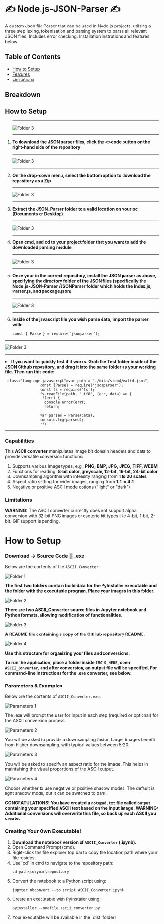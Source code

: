 # ✍ Node.js-JSON-Parser ✍
<div>
  <p>A custom Json file Parser that can be used in Node.js projects, utilsing a three step lexing, tokenisation and parsing system to parse all relevant JSON files. Includes error checking. Installation instrutions and features below </p>
</div>
<div>
   <h2>Table of Contents</h2>
  <ul>
    <li><a href="#Setup">How to Setup</a></li>
    <li><a href="#Features">Features</a></li>
    <li><a href="Limitations">Limitations</a></li>
  </ul>
</div>

<div>
  <h2 id="section1">Breakdown</h2>
</div>

<div>
  <h2 id="Setup">How to Setup</h2>

  <ol>
    <div>
    <hr>
    <img src="Readme_Image's/Instruct_One.jpg" alt="Folder 3" style="max-width:100%;">
    <hr>
    <li><b>To download the JSON parser files, click the <>code button on the right-hand side of the repository</b></li>
    </div>
    <div>
    <hr>
    <img src="Readme_Image's/Instruct_Two.jpg" alt="Folder 3" style="max-width:100%;">
    <hr>
    <li><b>On the drop-down menu, select the bottom option to download the repository as a Zip</b></li>
    </div>
    <div>
    <hr>
    <img src="Readme_Image's/Instruct_Four.jpg" alt="Folder 3" style="max-width:100%;">
    <hr>
    <li><b>Extract the JSON_Parser folder to a valid location on your pc (Documents or Desktop)</b></li>
    </div>
    <div>
    <hr>
    <img src="Readme_Image's/Instruct_Five.jpg" alt="Folder 3" style="max-width:100%;">
    <hr>
    <li><b>Open cmd, and cd to your project folder that you want to add the downloaded parsing module</b></li>
    </div>
    <div>
    <hr>
    <img src="Readme_Image's/Instruct_Five.jpg" alt="Folder 3" style="max-width:100%;">
    <hr>
    <li><b>Once your in the correct repository, install the JSON parser as above, specifying the directory folder of the JSON files (specifically the Node.js-JSON-Parser
/JSONParser folder which holds the Index.js, Parser.js, and package.json)</b></li>
    </div>
    <div>
    <hr>
    <img src="Readme_Image's/Instruct_Five.jpg" alt="Folder 3" style="max-width:100%;">
    <hr>
    <li><b>Inside of the javascript file you wish parse data, import the parser with:</b></li>
      <pre><code>const { Parse } = require('jsonparser');</code></pre>
    </div>
    </div>
    <div>
    <hr>
    <img src="Readme_Image's/Instruct_Five.jpg" alt="Folder 3" style="max-width:100%;">
    <hr>
    <li><b>If you want to quickly test if it works. Grab the Test folder inside of the JSON Github repository, and drag it into the same folder as your working file. Then run this code:</b></li>
    <pre><code> class="language-javascript">var path = "./data/step4/valid.json";
                const {Parse} = require('jsonparser');
                const fs = require('fs');
                fs.readFile(path, 'utf8', (err, data) => {
                if(err) {
                  console.error(err);
                  return;
                }
                var parsed = Parse(data);
                console.log(parsed);
                });</code></pre>
    </div>
  </ol>
</div>
<hr>

<div>
  <h3 id="capabilities">Capabilities</h3>
  <p>This <b>ASCII converter</b> manipulates image bit domain headers and data to provide versatile conversion functions:</p>
  <ol>
    <li>Supports various image types, e.g., <b>PNG, BMP, JPG, JPEG, TIFF, WEBM</b></li>
    <li>Functions for reading: <b>8-bit color, greyscale, 12-bit, 16-bit, 24-bit color</b></li>
    <li>Downsampling algorithm with intensity ranging from <b>1 to 20 scales</b></li>
    <li>Aspect ratio setting for wider images, ranging from <b>1:1 to 4:1</b></li>
    <li>Negative or positive ASCII mode options ("light" or "dark")</li>
  </ol>
</div>

<div>
  <h3 id="limitations">Limitations</h3>
  <p><b>WARNING:</b> The ASCII converter currently does not support alpha conversion with 32-bit PNG images or esoteric bit types like 4-bit, 1-bit, 2-bit. GIF support is pending.</p>
</div>

<h1 id="section2">How to Setup</h1>

<div>
  <h3 id="downloads">Download -> Source Code || .exe</h3>
  <p>Below are the contents of the <code>ASCII_Converter</code>:</p>
  
  <img src="README_IMG'S/Folder_1.jpg" alt="Folder 1" style="max-width:100%;">
  <p><b>The first two folders contain build data for the PyInstaller executable and the folder with the executable program. Place your images in this folder.</b></p>
  
  <img src="README_IMG'S/Folder_2.jpg" alt="Folder 2" style="max-width:100%;">
  <p><b>There are two ASCII_Converter source files in Jupyter notebook and Python formats, allowing modification of functionalities.</b></p>
  
  <img src="README_IMG'S/Folder_3.jpg" alt="Folder 3" style="max-width:100%;">
  <p><b>A README file containing a copy of the GitHub repository README.</b></p>
  
  <img src="README_IMG'S/Folder_4.jpg" alt="Folder 4" style="max-width:100%;">
  <p><b>Use this structure for organizing your files and conversions.</b></p>
</div>

<div>
  <p><b>To run the application, place a folder inside <code>IMG'S_HERE</code>, open <code>ASCII_Converter</code>, and after conversion, an output file will be specified. For command-line instructions for the .exe converter, see below.</b></p>
</div>

<div>
  <h3 id="parameters">Parameters & Examples</h3>
  <p>Below are the contents of <code>ASCII_Converter.exe</code>:</p>
  
  <img src="README_IMG'S/c1.jpg" alt="Parameters 1" style="max-width:100%;">
  <p>The .exe will prompt the user for input in each step (required or optional) for the ASCII conversion process.</p>
  
  <img src="README_IMG'S/c2.jpg" alt="Parameters 2" style="max-width:100%;">
  <p>You will be asked to provide a downsampling factor. Larger images benefit from higher downsampling, with typical values between 5-20.</p>
  
  <img src="README_IMG'S/c3.jpg" alt="Parameters 3" style="max-width:100%;">
  <p>You will be asked to specify an aspect ratio for the image. This helps in maintaining the visual proportions of the ASCII output.</p>
  
  <img src="README_IMG'S/c4.jpg" alt="Parameters 4" style="max-width:100%;">
  <p>Choose whether to use negative or positive shadow modes. The default is light shadow mode, but it can be switched to dark.</p>
</div>

<div>
  <p><b>CONGRATULATIONS! You have created a <code>notepad.txt</code> file called <code>output</code> containing your specified ASCII text based on the input image. <b>WARNING:</b> Additional conversions will overwrite this file, so back up each ASCII you create.</b></p>
</div>

<div>
  <h3 id="creating">Creating Your Own Executable!</h3>
  <ol>
    <li><b>Download the notebook version of <code>ASCII_Converter</code> (.ipynb).</b></li>
    <li>Open Command Prompt (cmd).</li>
    <li>Right-click the file explorer top bar to copy the location path where your file resides.</li>
    <li>Use `cd` in cmd to navigate to the repository path:</li>
    <pre><code>cd path\to\your\repository</code></pre>
    <li>Convert the notebook to a Python script using:</li>
    <pre><code>jupyter nbconvert --to script ASCII_Converter.ipynb</code></pre>
    <li>Create an executable with PyInstaller using:</li>
    <pre><code>pyinstaller --onefile ascii_converter.py</code></pre>
    <li>Your executable will be available in the `dist` folder!</li>
  </ol>
</div>
